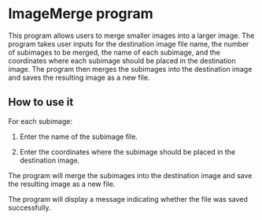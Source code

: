 # ImageMerge program
This program allows users to merge smaller images into a larger image. The program takes user inputs for the destination image file name, the number of subimages to be merged, the name of each subimage, and the coordinates where each subimage should be placed in the destination image. The program then merges the subimages into the destination image and saves the resulting image as a new file.

## How to use it
For each subimage:

1. Enter the name of the subimage file.

2. Enter the coordinates where the subimage should be placed in the destination image.

The program will merge the subimages into the destination image and save the resulting image as a new file.

The program will display a message indicating whether the file was saved successfully.







